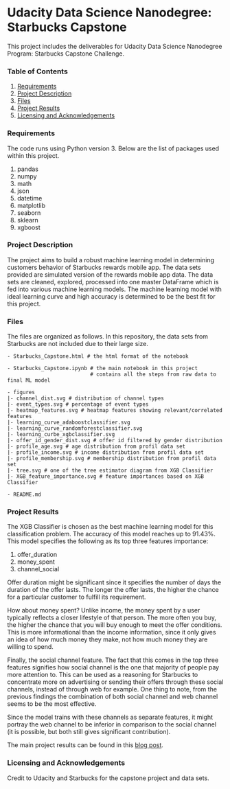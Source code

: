 # Udacity Data Science Nanodegree: Starbucks Capstone

This project includes the deliverables for Udacity Data Science Nanodegree Program: Starbucks Capstone Challenge.


### Table of Contents 

1. [Requirements](#requirements)
2. [Project Description](#description)
3. [Files](#files)
4. [Project Results](#results)
5. [Licensing and Acknowledgements](#licensing)

### Requirements<a name="requirements"></a>

The code runs using Python version 3. Below are the list of packages used within this project.

1. pandas
2. numpy 
3. math
4. json
5. datetime
6. matplotlib
7. seaborn
8. sklearn
9. xgboost

### Project Description<a name="description"></a>

The project aims to build a robust machine learning model in determining customers behavior of Starbucks rewards mobile app. The data sets provided are simulated version of the rewards mobile app data. The data sets are cleaned, explored, processed into one master DataFrame which is fed into various machine learning models. The machine learning model with ideal learning curve and high accuracy is determined to be the best fit for this project.

### Files<a name="files"></a>

The files are organized as follows. In this repository, the data sets from Starbucks are not included due to their large size. 

```
- Starbucks_Capstone.html # the html format of the notebook

- Starbucks_Capstone.ipynb # the main notebook in this project
                           # contains all the steps from raw data to final ML model

- figures
|- channel_dist.svg # distribution of channel types
|- event_types.svg # percentage of event types
|- heatmap_features.svg # heatmap features showing relevant/correlated features
|- learning_curve_adaboostclassifier.svg 
|- learning_curve_randomforestclassifier.svg
|- learning_curbe_xgbclassifier.svg
|- offer_id_gender_dist.svg # offer id filtered by gender distribution
|- profile_age.svg # age distribution from profil data set
|- profile_income.svg # income distribution from profil data set
|- profile_membership.svg # membership distribution from profil data set
|- tree.svg # one of the tree estimator diagram from XGB Classifier
|- XGB_feature_importance.svg # feature importances based on XGB Classifier

- README.md
```

### Project Results<a name="results"></a>

The XGB Classifier is chosen as the best machine learning model for this classification problem. The accuracy of this model reaches up to 91.43%. This model specifies the following as its top three features importance:

1. offer_duration
2. money_spent
3. channel_social

Offer duration might be significant since it specifies the number of days the duration of the offer lasts. The longer the offer lasts, the higher the chance for a particular customer to fulfill its requirement.

How about money spent? Unlike income, the money spent by a user typically reflects a closer lifestyle of that person. The more often you buy, the higher the chance that you will buy enough to meet the offer conditions. This is more informational than the income information, since it only gives an idea of how much money they make, not how much money they are willing to spend.

Finally, the social channel feature. The fact that this comes in the top three features signifies how social channel is the one that majority of people pay more attention to. This can be used as a reasoning for Starbucks to concentrate more on advertising or sending their offers through these social channels, instead of through web for example. One thing to note, from the previous findings the combination of both social channel and web channel seems to be the most effective. 

Since the model trains with these channels as separate features, it might portray the web channel to be inferior in comparison to the social channel (it is possible, but both still gives significant contribution).

The main project results can be found in this [blog post](https://medium.com/@ayushmahajan1/project-capstone-starbucks-challenge-5ec5a8424af1).

### Licensing and Acknowledgements<a name="licensing"></a>

Credit to Udacity and Starbucks for the capstone project and data sets. 
